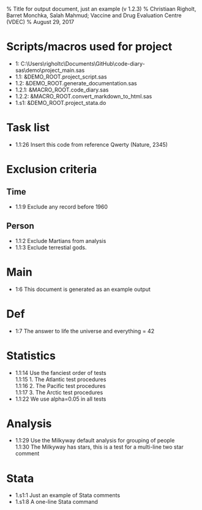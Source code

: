 % Title for output document, just an example (v 1.2.3)
% Christiaan Righolt, Barret Monchka, Salah Mahmud; Vaccine and Drug Evaluation Centre (VDEC)
% August 29, 2017

# Scripts/macros used for project
* 1: C:\Users\righoltc\Documents\GitHub\code-diary-sas\demo\project_main.sas
* 1.1: &DEMO_ROOT.project_script.sas
* 1.2: &DEMO_ROOT.generate_documentation.sas
* 1.2.1: &MACRO_ROOT.code_diary.sas
* 1.2.2: &MACRO_ROOT.convert_markdown_to_html.sas
* 1.s1: &DEMO_ROOT.project_stata.do
    
# Task list   
* 1.1:26 Insert this code from reference Qwerty (Nature, 2345)   
    
# Exclusion criteria   
    
## Time   
* 1.1:9 Exclude any record before 1960   
    
## Person   
* 1.1:2 Exclude Martians from analysis   
* 1.1:3 Exclude terrestial gods.   
    
# Main   
* 1:6 This document is generated as an example output   
    
# Def   
* 1:7 The answer to life the universe and everything = 42   
    
# Statistics   
* 1.1:14 Use the fanciest order of tests   
  1.1:15 1. The Atlantic test procedures   
  1.1:16 2. The Pacific test procedures   
  1.1:17 3. The Arctic test procedures   
* 1.1:22 We use alpha=0.05 in all tests   
    
# Analysis   
* 1.1:29 Use the Milkyway default analysis for grouping of people   
  1.1:30 The Milkyway has stars, this is a test for a multi-line two star comment   
    
# Stata   
* 1.s1:1 Just an example of Stata comments   
* 1.s1:8 A one-line Stata command   
